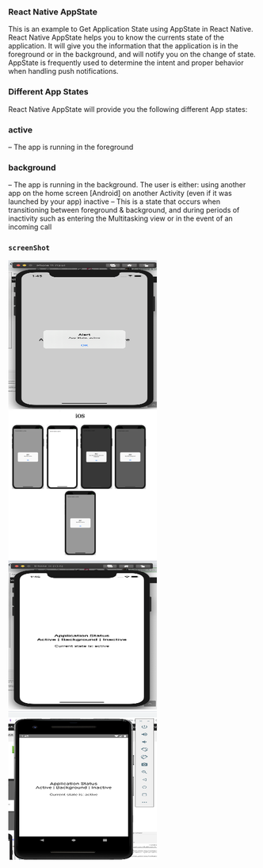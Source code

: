 

### React Native AppState
This is an example to Get Application State using AppState in React Native. React Native AppState helps you to know the currents state of the application. It will give you the information that the application is in the foreground or in the background, and will notify you on the change of state. AppState is frequently used to determine the intent and proper behavior when handling push notifications.

### Different App States
React Native AppState will provide you the following different App states:

### active
– The app is running in the foreground
### background
– The app is running in the background. The user is either:
using another app
on the home screen
[Android] on another Activity (even if it was launched by your app)
inactive – This is a state that occurs when transitioning between foreground & background, and during periods of inactivity such as entering the Multitasking view or in the event of an incoming call

### `screenShot`
<img src="src/assets/images/1.png" width="300" height="300"/><img src="src/assets/images/2.png" width="300" height="300"/>
<img src="src/assets/images/3.png" width="300" height="300"/><img src="src/assets/images/4.png" width="300" height="300"/>
